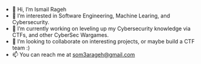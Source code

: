 - 👋 Hi, I’m Ismail Rageh
- 👀 I’m interested in Software Engineering, Machine Learing, and Cybersecurity.
- 🌱 I’m currently working on leveling up my Cybersecurity knowledge via CTFs, and other CyberSec Wargames.
- 💞️ I’m looking to collaborate on interesting projects, or maybe build a CTF team :)
- 📫 You can reach me at som3arageh@gmail.com

<!---
rageh-ai/rageh-ai is a ✨ special ✨ repository because its `README.md` (this file) appears on your GitHub profile.
You can click the Preview link to take a look at your changes.
--->
